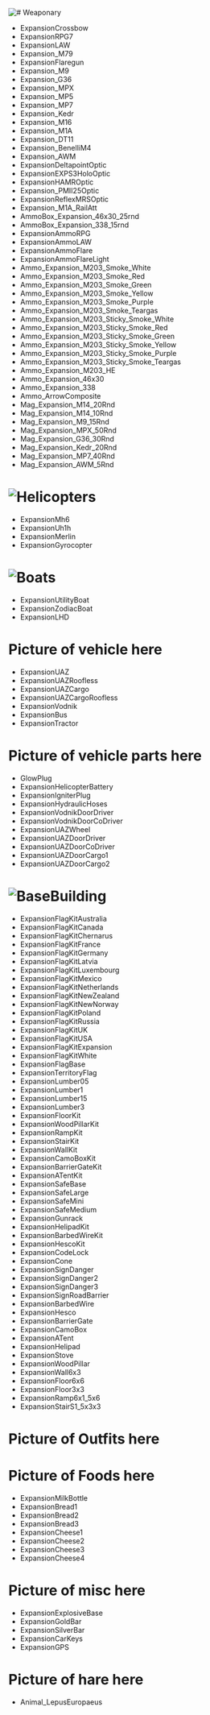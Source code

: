 ![# Weaponary](https://i.imgur.com/Ux80A0e.png)

* ExpansionCrossbow
* ExpansionRPG7
* ExpansionLAW
* Expansion_M79
* ExpansionFlaregun
* Expansion_M9
* Expansion_G36
* Expansion_MPX
* Expansion_MP5
* Expansion_MP7
* Expansion_Kedr
* Expansion_M16
* Expansion_M1A
* Expansion_DT11
* Expansion_BenelliM4
* Expansion_AWM
* ExpansionDeltapointOptic
* ExpansionEXPS3HoloOptic
* ExpansionHAMROptic
* Expansion_PMII25Optic
* ExpansionReflexMRSOptic
* Expansion_M1A_RailAtt
* AmmoBox_Expansion_46x30_25rnd
* AmmoBox_Expansion_338_15rnd
* ExpansionAmmoRPG
* ExpansionAmmoLAW
* ExpansionAmmoFlare
* ExpansionAmmoFlareLight
* Ammo_Expansion_M203_Smoke_White
* Ammo_Expansion_M203_Smoke_Red
* Ammo_Expansion_M203_Smoke_Green
* Ammo_Expansion_M203_Smoke_Yellow
* Ammo_Expansion_M203_Smoke_Purple
* Ammo_Expansion_M203_Smoke_Teargas
* Ammo_Expansion_M203_Sticky_Smoke_White
* Ammo_Expansion_M203_Sticky_Smoke_Red
* Ammo_Expansion_M203_Sticky_Smoke_Green
* Ammo_Expansion_M203_Sticky_Smoke_Yellow
* Ammo_Expansion_M203_Sticky_Smoke_Purple
* Ammo_Expansion_M203_Sticky_Smoke_Teargas
* Ammo_Expansion_M203_HE
* Ammo_Expansion_46x30
* Ammo_Expansion_338
* Ammo_ArrowComposite
* Mag_Expansion_M14_20Rnd
* Mag_Expansion_M14_10Rnd
* Mag_Expansion_M9_15Rnd
* Mag_Expansion_MPX_50Rnd
* Mag_Expansion_G36_30Rnd
* Mag_Expansion_Kedr_20Rnd
* Mag_Expansion_MP7_40Rnd
* Mag_Expansion_AWM_5Rnd

# ![Helicopters](https://i.imgur.com/piSEZsc.jpg)

* ExpansionMh6
* ExpansionUh1h
* ExpansionMerlin
* ExpansionGyrocopter

# ![Boats](https://i.imgur.com/4UkjiLk.jpg)

* ExpansionUtilityBoat
* ExpansionZodiacBoat
* ExpansionLHD

# **Picture of vehicle here**

* ExpansionUAZ
* ExpansionUAZRoofless
* ExpansionUAZCargo
* ExpansionUAZCargoRoofless
* ExpansionVodnik
* ExpansionBus
* ExpansionTractor

# **Picture of vehicle parts here**

* GlowPlug
* ExpansionHelicopterBattery
* ExpansionIgniterPlug
* ExpansionHydraulicHoses
* ExpansionVodnikDoorDriver
* ExpansionVodnikDoorCoDriver
* ExpansionUAZWheel
* ExpansionUAZDoorDriver
* ExpansionUAZDoorCoDriver
* ExpansionUAZDoorCargo1
* ExpansionUAZDoorCargo2

# ![BaseBuilding](https://i.imgur.com/ezPlPNO.jpg)

* ExpansionFlagKitAustralia
* ExpansionFlagKitCanada
* ExpansionFlagKitChernarus
* ExpansionFlagKitFrance
* ExpansionFlagKitGermany
* ExpansionFlagKitLatvia
* ExpansionFlagKitLuxembourg
* ExpansionFlagKitMexico
* ExpansionFlagKitNetherlands
* ExpansionFlagKitNewZealand
* ExpansionFlagKitNewNorway
* ExpansionFlagKitPoland
* ExpansionFlagKitRussia
* ExpansionFlagKitUK
* ExpansionFlagKitUSA
* ExpansionFlagKitExpansion
* ExpansionFlagKitWhite
* ExpansionFlagBase
* ExpansionTerritoryFlag
* ExpansionLumber05
* ExpansionLumber1
* ExpansionLumber15
* ExpansionLumber3
* ExpansionFloorKit
* ExpansionWoodPillarKit
* ExpansionRampKit
* ExpansionStairKit
* ExpansionWallKit
* ExpansionCamoBoxKit
* ExpansionBarrierGateKit
* ExpansionATentKit
* ExpansionSafeBase
* ExpansionSafeLarge
* ExpansionSafeMini
* ExpansionSafeMedium
* ExpansionGunrack
* ExpansionHelipadKit
* ExpansionBarbedWireKit
* ExpansionHescoKit
* ExpansionCodeLock
* ExpansionCone
* ExpansionSignDanger
* ExpansionSignDanger2
* ExpansionSignDanger3
* ExpansionSignRoadBarrier
* ExpansionBarbedWire
* ExpansionHesco
* ExpansionBarrierGate
* ExpansionCamoBox
* ExpansionATent
* ExpansionHelipad
* ExpansionStove
* ExpansionWoodPillar
* ExpansionWall6x3
* ExpansionFloor6x6
* ExpansionFloor3x3
* ExpansionRamp6x1_5x6
* ExpansionStairS1_5x3x3

# **Picture of Outfits here**

# **Picture of Foods here**

* ExpansionMilkBottle
* ExpansionBread1
* ExpansionBread2
* ExpansionBread3
* ExpansionCheese1
* ExpansionCheese2
* ExpansionCheese3
* ExpansionCheese4

# **Picture of misc here**

* ExpansionExplosiveBase
* ExpansionGoldBar
* ExpansionSilverBar
* ExpansionCarKeys
* ExpansionGPS

# **Picture of hare here**

* Animal_LepusEuropaeus
